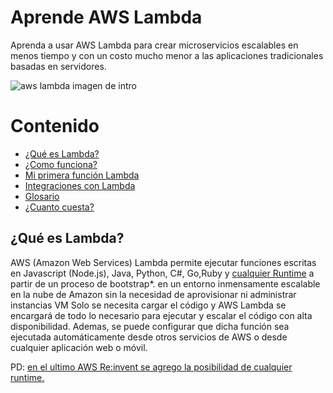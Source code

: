 # Aprende AWS Lambda
Aprenda a usar AWS Lambda para crear microservicios escalables en menos tiempo y con un costo mucho menor a las aplicaciones tradicionales basadas en servidores.

![aws lambda imagen de intro](https://s3.amazonaws.com/spot-resources/SPOT/services.jpg)

# Contenido

* [¿Qué es Lambda?](#que-es-lambda)
* [¿Como funciona?](#como-funciona)
* [Mi primera función Lambda](#mi-primera-funcion)
* [Integraciones con Lambda](#integraciones)
* [Glosario](#glosario)
* [¿Cuanto cuesta?](#cuanto-cuesta)

## ¿Qué es Lambda?

AWS (Amazon Web Services) Lambda permite ejecutar funciones escritas en Javascript (Node.js), Java, Python, C#, Go,Ruby y [cualquier Runtime](https://docs.aws.amazon.com/lambda/latest/dg/runtimes-custom.html)  a partir de un proceso de bootstrap*.
en un entorno inmensamente escalable en la nube de Amazon sin la necesidad de aprovisionar ni administrar instancias VM
Solo se necesita cargar el código y AWS Lambda se encargará de todo lo necesario para ejecutar y escalar el código con alta disponibilidad. Ademas, se puede configurar que dicha función sea ejecutada automáticamente desde otros servicios de AWS o desde cualquier aplicación web o móvil.




PD: [en el ultimo AWS Re:invent se agrego la posibilidad de cualquier runtime.](https://thenewstack.io/aws-extends-lambda-service-with-a-custom-runtime-layered-libraries/)
